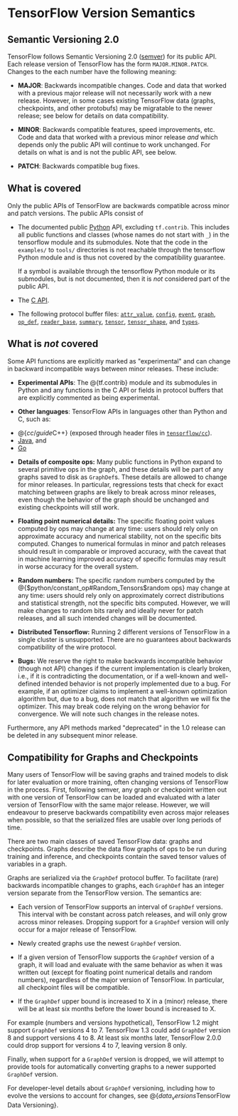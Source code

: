 # TensorFlow Version Semantics

## Semantic Versioning 2.0

TensorFlow follows Semantic Versioning 2.0 ([semver](http://semver.org)) for its
public API. Each release version of TensorFlow has the form `MAJOR.MINOR.PATCH`.
Changes to the each number have the following meaning:

* **MAJOR**:  Backwards incompatible changes.  Code and data that worked with
  a previous major release will not necessarily work with a new release.
  However, in some cases existing TensorFlow data (graphs, checkpoints, and
  other protobufs) may be migratable to the newer release; see below for details
  on data compatibility.

* **MINOR**: Backwards compatible features, speed improvements, etc.  Code and
  data that worked with a previous minor release *and* which depends only the
  public API will continue to work unchanged.  For details on what is and is
  not the public API, see below.

* **PATCH**: Backwards compatible bug fixes.

## What is covered

Only the public APIs of TensorFlow are backwards compatible across minor and
patch versions.  The public APIs consist of

* The documented public [Python](../api_docs/python) API, excluding `tf.contrib`.
  This includes all public functions and classes (whose names do not start with
  `_`) in the tensorflow module and its submodules. Note that the code in
  the `examples/` to `tools/` directories is not reachable through the
  tensorflow Python module and is thus not covered by the compatibility
  guarantee.

  If a symbol is available through the tensorflow Python module or its
  submodules, but is not documented, then it is _not_ considered part of the
  public API.

* The [C API](https://github.com/tensorflow/tensorflow/blob/master/tensorflow/c/c_api.h).

* The following protocol buffer files:
  [`attr_value`](https://github.com/tensorflow/tensorflow/blob/master/tensorflow/core/framework/attr_value.proto),
  [`config`](https://github.com/tensorflow/tensorflow/blob/master/tensorflow/core/protobuf/config.proto),
  [`event`](https://github.com/tensorflow/tensorflow/blob/master/tensorflow/core/util/event.proto),
  [`graph`](https://github.com/tensorflow/tensorflow/blob/master/tensorflow/core/framework/graph.proto),
  [`op_def`](https://github.com/tensorflow/tensorflow/blob/master/tensorflow/core/framework/op_def.proto),
  [`reader_base`](https://github.com/tensorflow/tensorflow/blob/master/tensorflow/core/kernels/reader_base.proto),
  [`summary`](https://github.com/tensorflow/tensorflow/blob/master/tensorflow/core/framework/summary.proto),
  [`tensor`](https://github.com/tensorflow/tensorflow/blob/master/tensorflow/core/framework/tensor.proto),
  [`tensor_shape`](https://github.com/tensorflow/tensorflow/blob/master/tensorflow/core/framework/tensor_shape.proto),
  and [`types`](https://github.com/tensorflow/tensorflow/blob/master/tensorflow/core/framework/types.proto).

## What is *not* covered

Some API functions are explicitly marked as "experimental" and can change in
backward incompatible ways between minor releases. These include:

*   **Experimental APIs**: The @{tf.contrib} module and its submodules in Python
    and any functions in the C API or fields in protocol buffers that are
    explicitly commented as being experimental.

*   **Other languages**: TensorFlow APIs in languages other than Python and C,
    such as:

  - @{$cc/guide$C++} (exposed through header files in
    [`tensorflow/cc`](https://github.com/tensorflow/tensorflow/tree/master/tensorflow/cc)).
  - [Java](../api_docs/java/reference/org/tensorflow/package-summary), and
  - [Go](https://godoc.org/github.com/tensorflow/tensorflow/tensorflow/go)

*   **Details of composite ops:** Many public functions in Python expand to
    several primitive ops in the graph, and these details will be part of any
    graphs saved to disk as `GraphDef`s. These details are allowed to change for
    minor releases. In particular, regressions tests that check for exact
    matching between graphs are likely to break across minor releases, even
    though the behavior of the graph should be unchanged and existing
    checkpoints will still work.

*   **Floating point numerical details:** The specific floating point values
    computed by ops may change at any time: users should rely only on
    approximate accuracy and numerical stability, not on the specific bits
    computed. Changes to numerical formulas in minor and patch releases should
    result in comparable or improved accuracy, with the caveat that in machine
    learning improved accuracy of specific formulas may result in worse accuracy
    for the overall system.

*   **Random numbers:** The specific random numbers computed by the
    @{$python/constant_op#Random_Tensors$random ops} may change at any time:
    users should rely only on approximately correct distributions and
    statistical strength, not the specific bits computed. However, we will make
    changes to random bits rarely and ideally never for patch releases, and all
    such intended changes will be documented.

*   **Distributed Tensorflow:** Running 2 different versions of TensorFlow in a
    single cluster is unsupported. There are no guarantees about backwards
    compatibility of the wire protocol.

*   **Bugs:** We reserve the right to make backwards incompatible behavior
    (though not API) changes if the current implementation is clearly broken,
    i.e., if it is contradicting the documentation, or if a well-known and
    well-defined intended behavior is not properly implemented due to a bug.
    For example, if an optimizer claims to implement a well-known optimization
    algorithm but, due to a bug, does not match that algorithm we will fix the
    optimizer. This may break code relying on the wrong behavior for
    convergence. We will note such changes in the release notes.

Furthermore, any API methods marked "deprecated" in the 1.0 release can
be deleted in any subsequent minor release.

## Compatibility for Graphs and Checkpoints

Many users of TensorFlow will be saving graphs and trained models to disk for
later evaluation or more training, often changing versions of TensorFlow in the
process.  First, following semver, any graph or checkpoint written out with one
version of TensorFlow can be loaded and evaluated with a later version of
TensorFlow with the same major release.  However, we will endeavour to preserve
backwards compatibility even across major releases when possible, so that the
serialized files are usable over long periods of time.

There are two main classes of saved TensorFlow data: graphs and checkpoints.
Graphs describe the data flow graphs of ops to be run during training and
inference, and checkpoints contain the saved tensor values of variables in a
graph.

Graphs are serialized via the `GraphDef` protocol buffer.  To facilitate (rare)
backwards incompatible changes to graphs, each `GraphDef` has an integer version
separate from the TensorFlow version.  The semantics are:

* Each version of TensorFlow supports an interval of `GraphDef` versions.  This
  interval with be constant across patch releases, and will only grow across
  minor releases.  Dropping support for a `GraphDef` version will only occur
  for a major release of TensorFlow.

* Newly created graphs use the newest `GraphDef` version.

* If a given version of TensorFlow supports the `GraphDef` version of a graph,
  it will load and evaluate with the same behavior as when it was written out
  (except for floating point numerical details and random numbers), regardless
  of the major version of TensorFlow.  In particular, all checkpoint files will
  be compatible.

* If the `GraphDef` upper bound is increased to X in a (minor) release, there
  will be at least six months before the lower bound is increased to X.

For example (numbers and versions hypothetical), TensorFlow 1.2 might support
`GraphDef` versions 4 to 7.  TensorFlow 1.3 could add `GraphDef` version 8 and
support versions 4 to 8.  At least six months later, TensorFlow 2.0.0 could drop
support for versions 4 to 7, leaving version 8 only.

Finally, when support for a `GraphDef` version is dropped, we will attempt to
provide tools for automatically converting graphs to a newer supported
`GraphDef` version.

For developer-level details about `GraphDef` versioning, including how to evolve
the versions to account for changes, see
@{$data_versions$TensorFlow Data Versioning}.
